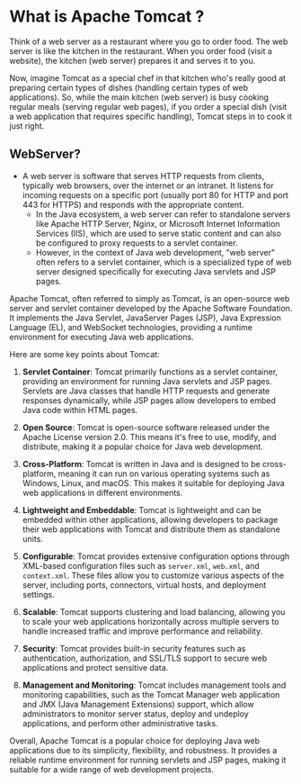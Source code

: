 # What is Apache Tomcat ?

Think of a web server as a restaurant where you go to order food. The web server is like the kitchen in the restaurant. When you order food (visit a website), the kitchen (web server) prepares it and serves it to you.

Now, imagine Tomcat as a special chef in that kitchen who's really good at preparing certain types of dishes (handling certain types of web applications). So, while the main kitchen (web server) is busy cooking regular meals (serving regular web pages), if you order a special dish (visit a web application that requires specific handling), Tomcat steps in to cook it just right.


## WebServer?

 - A web server is software that serves HTTP requests from clients, typically web browsers, over the internet or an intranet. It listens for incoming requests on a specific port (usually port 80 for HTTP and port 443 for HTTPS) and responds with the appropriate content.
   - In the Java ecosystem, a web server can refer to standalone servers like Apache HTTP Server, Nginx, or Microsoft Internet Information Services (IIS), which are used to serve static content and can also be configured to proxy requests to a servlet container.
   - However, in the context of Java web development, "web server" often refers to a servlet container, which is a specialized type of web server designed specifically for executing Java servlets and JSP pages.

Apache Tomcat, often referred to simply as Tomcat, is an open-source web server and servlet container developed by the Apache Software Foundation. It implements the Java Servlet, JavaServer Pages (JSP), Java Expression Language (EL), and WebSocket technologies, providing a runtime environment for executing Java web applications.

Here are some key points about Tomcat:

1. **Servlet Container**: Tomcat primarily functions as a servlet container, providing an environment for running Java servlets and JSP pages. Servlets are Java classes that handle HTTP requests and generate responses dynamically, while JSP pages allow developers to embed Java code within HTML pages.

2. **Open Source**: Tomcat is open-source software released under the Apache License version 2.0. This means it's free to use, modify, and distribute, making it a popular choice for Java web development.

3. **Cross-Platform**: Tomcat is written in Java and is designed to be cross-platform, meaning it can run on various operating systems such as Windows, Linux, and macOS. This makes it suitable for deploying Java web applications in different environments.

4. **Lightweight and Embeddable**: Tomcat is lightweight and can be embedded within other applications, allowing developers to package their web applications with Tomcat and distribute them as standalone units.

5. **Configurable**: Tomcat provides extensive configuration options through XML-based configuration files such as `server.xml`, `web.xml`, and `context.xml`. These files allow you to customize various aspects of the server, including ports, connectors, virtual hosts, and deployment settings.

6. **Scalable**: Tomcat supports clustering and load balancing, allowing you to scale your web applications horizontally across multiple servers to handle increased traffic and improve performance and reliability.

7. **Security**: Tomcat provides built-in security features such as authentication, authorization, and SSL/TLS support to secure web applications and protect sensitive data.

8. **Management and Monitoring**: Tomcat includes management tools and monitoring capabilities, such as the Tomcat Manager web application and JMX (Java Management Extensions) support, which allow administrators to monitor server status, deploy and undeploy applications, and perform other administrative tasks.

Overall, Apache Tomcat is a popular choice for deploying Java web applications due to its simplicity, flexibility, and robustness. It provides a reliable runtime environment for running servlets and JSP pages, making it suitable for a wide range of web development projects.


